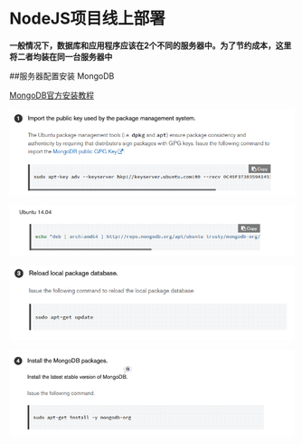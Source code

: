 # NodeJS项目线上部署

**一般情况下，数据库和应用程序应该在2个不同的服务器中。为了节约成本，这里将二者均装在同一台服务器中**

##服务器配置安装 MongoDB

[MongoDB官方安装教程](https://docs.mongodb.com/manual/tutorial/install-mongodb-on-ubuntu/)

![](/aliyunnodejs/imgs/服务器配置安装MongoDB1.jpg)

![](/aliyunnodejs/imgs/服务器配置安装MongoDB2.jpg)

![](/aliyunnodejs/imgs/服务器配置安装MongoDB3.jpg)

![](/aliyunnodejs/imgs/服务器配置安装MongoDB4.jpg)